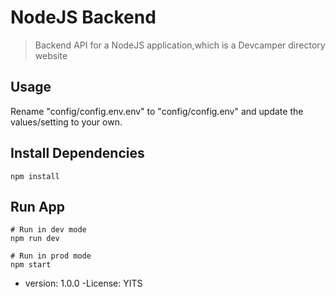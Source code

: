 # NodeJS Backend
>Backend API for a NodeJS application,which is a Devcamper directory website

## Usage
Rename "config/config.env.env" to "config/config.env" and update the values/setting to your own.

## Install Dependencies
```
npm install
```
## Run App
```
# Run in dev mode
npm run dev

# Run in prod mode
npm start
```
- version: 1.0.0
-License: YITS